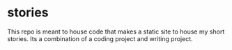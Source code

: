 # stories
This repo is meant to house code that makes a static site to house my short stories. Its a combination of a coding project and writing project. 
